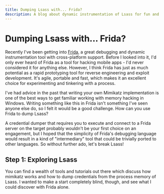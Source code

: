 ```yaml
---
title: Dumping Lsass with... Frida?
description: A blog about dynamic instrumentation of Lsass for fun and profit!
---
```


# Dumping Lsass with... Frida?

Recently I've been getting into [Frida](https://frida.re/), a great debugging and dynamic instrumentation tool with cross-platform support. Before I looked into it, I'd only ever heard of Frida as a tool for hacking mobile apps - I'd never considered it for anything else. However, I think Frida has just as much potential as a rapid prototyping tool for reverse engineering and exploit development. It's agile, portable and fast, which makes it an excellent choice for experimenting and tinkering with a process.

I've had advice in the past that writing your own Mimikatz implementation is one of the best ways to get familiar working with memory hacking in Windows. Writing something like this in Frida isn't something I've seen anyone else do, so I felt it would be a good challenge. How can you use Frida to dump Lsass?

A credential dumper that requires you to execute and connect to a Frida server on the target probably wouldn't be your first choice on an engagement, but I hoped that the simplicity of Frida's debugging language would result in a kind of "intermediary" tool that could be trivially ported to other languages. So without further ado, let's break Lsass!

## Step 1: Exploring Lsass

You can find a wealth of tools and tutorials out there which discuss how mimikatz works and how to dump credentials from the process memory of Lsass. I wanted to make a start completely blind, though, and see what I could discover with Frida alone.


<!--
Resources that helped me, which I should credit:

https://blog.xpnsec.com/exploring-mimikatz-part-1/
https://www.matteomalvica.com/blog/2020/01/20/mimikatz-lsass-dump-windg-pykd/
-->
